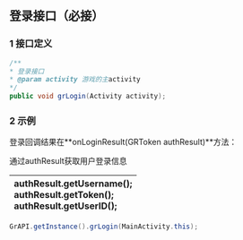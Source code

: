 ## 登录接口（必接）

### 1 接口定义

```java
/**
* 登录接口
* @param activity 游戏的主activity
*/
public void grLogin(Activity activity);
```

### 2 示例

登录回调结果在**onLoginResult(GRToken authResult)**方法：

通过authResult获取用户登录信息

| authResult.getUsername();<br />authResult.getToken();<br />authResult.getUserID(); |
| :--------------------------------------------------------------------------------- |


```java
GrAPI.getInstance().grLogin(MainActivity.this);
```
